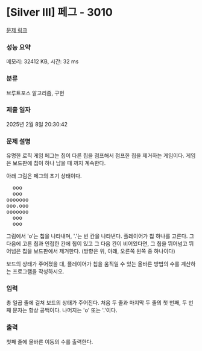 # [Silver III] 페그 - 3010 

[문제 링크](https://www.acmicpc.net/problem/3010) 

### 성능 요약

메모리: 32412 KB, 시간: 32 ms

### 분류

브루트포스 알고리즘, 구현

### 제출 일자

2025년 2월 8일 20:30:42

### 문제 설명

<p>유명한 로직 게임 페그는 칩이 다른 칩을 점프해서 점프한 칩을 제거하는 게임이다. 게임은 보드판에 칩이 하나 남을 때 까지 계속한다.</p>

<p>아래 그림은 페그의 초기 상태이다.</p>

<pre>  ooo
  ooo
ooooooo
ooo.ooo
ooooooo
  ooo
  ooo</pre>

<p>그림에서 'o'는 칩을 나타내며, '.'는 빈 칸을 나타낸다. 플레이어가 칩 하나를 고른다. 그 다음에 고른 칩과 인접한 칸에 칩이 있고 그 다음 칸이 비어있다면, 그 칩을 뛰어넘고 뛰어넘은 칩을 보드판에서 제거한다. (방향은 위, 아래, 오른쪽 왼쪽 중 하나이다) </p>

<p>보드의 상태가 주어졌을 대, 플레이어가 칩을 움직일 수 있는 올바른 방법의 수를 계산하는 프로그램을 작성하시오.</p>

### 입력 

 <p>총 일곱 줄에 걸쳐 보드의 상태가 주어진다. 처음 두 줄과 마지막 두 줄의 첫 번째, 두 번째 문자는 항상 공백이다. 나머지는 'o' 또는 '.'이다.</p>

### 출력 

 <p>첫째 줄에 올바른 이동의 수를 출력한다.</p>

